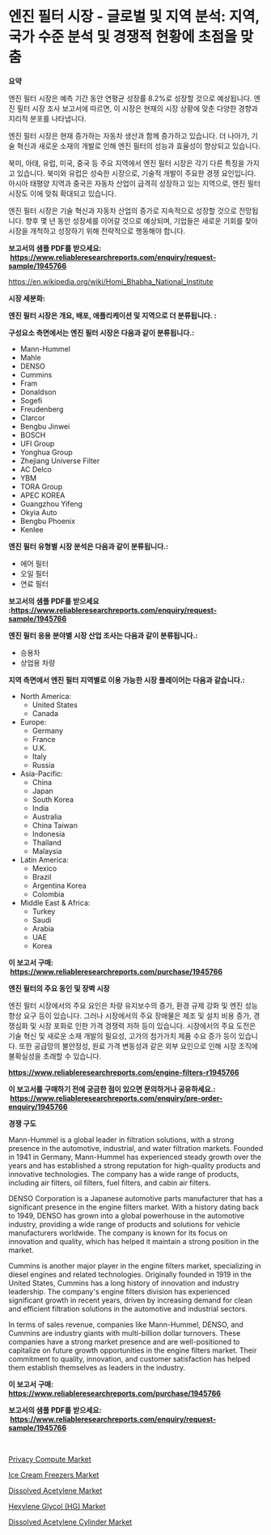 <p><h1>엔진 필터 시장 - 글로벌 및 지역 분석: 지역, 국가 수준 분석 및 경쟁적 현황에 초점을 맞춤</h1></p><p><strong>요약</strong></p>
<p><p>엔진 필터 시장은 예측 기간 동안 연평균 성장률 8.2%로 성장할 것으로 예상됩니다. 엔진 필터 시장 조사 보고서에 따르면, 이 시장은 현재의 시장 상황에 맞춘 다양한 경향과 지리적 분포를 나타냅니다.</p><p>엔진 필터 시장은 현재 증가하는 자동차 생산과 함께 증가하고 있습니다. 더 나아가, 기술 혁신과 새로운 소재의 개발로 인해 엔진 필터의 성능과 효율성이 향상되고 있습니다.</p><p>북미, 아태, 유럽, 미국, 중국 등 주요 지역에서 엔진 필터 시장은 각기 다른 특징을 가지고 있습니다. 북미와 유럽은 성숙한 시장으로, 기술적 개발이 주요한 경쟁 요인입니다. 아시아 태평양 지역과 중국은 자동차 산업이 급격히 성장하고 있는 지역으로, 엔진 필터 시장도 이에 맞춰 확대되고 있습니다.</p><p>엔진 필터 시장은 기술 혁신과 자동차 산업의 증가로 지속적으로 성장할 것으로 전망됩니다. 향후 몇 년 동안 성장세를 이어갈 것으로 예상되며, 기업들은 새로운 기회를 찾아 시장을 개척하고 성장하기 위해 전략적으로 행동해야 합니다.</p></p>
<p><strong>보고서의 샘플 PDF를 받으세요: &nbsp;<a href="https://www.reliableresearchreports.com/enquiry/request-sample/1945766">https://www.reliableresearchreports.com/enquiry/request-sample/1945766</a></strong></p>
<p><a href="https://en.wikipedia.org/wiki/Homi_Bhabha_National_Institute">https://en.wikipedia.org/wiki/Homi_Bhabha_National_Institute</a></p>
<p><strong>시장 세분화:</strong></p>
<p><strong> 엔진 필터 시장은 개요, 배포, 애플리케이션 및 지역으로 더 분류됩니다. :</strong></p>
<p><strong>구성요소 측면에서는 엔진 필터 시장은 다음과 같이 분류됩니다.:</strong></p>
<p><ul><li>Mann-Hummel</li><li>Mahle</li><li>DENSO</li><li>Cummins</li><li>Fram</li><li>Donaldson</li><li>Sogefi</li><li>Freudenberg</li><li>Clarcor</li><li>Bengbu Jinwei</li><li>BOSCH</li><li>UFI Group</li><li>Yonghua Group</li><li>Zhejiang Universe Filter</li><li>AC Delco</li><li>YBM</li><li>TORA Group</li><li>APEC KOREA</li><li>Guangzhou Yifeng</li><li>Okyia Auto</li><li>Bengbu Phoenix</li><li>Kenlee</li></ul></p>
<p><strong> 엔진 필터 유형별 시장 분석은 다음과 같이 분류됩니다.:</strong></p>
<p><ul><li>에어 필터</li><li>오일 필터</li><li>연료 필터</li></ul></p>
<p><strong>보고서의 샘플 PDF를 받으세요 :<a href="https://www.reliableresearchreports.com/enquiry/request-sample/1945766">https://www.reliableresearchreports.com/enquiry/request-sample/1945766</a></strong></p>
<p><strong> 엔진 필터 응용 분야별 시장 산업 조사는 다음과 같이 분류됩니다.:</strong></p>
<p><ul><li>승용차</li><li>상업용 차량</li></ul></p>
<p><strong>지역 측면에서 엔진 필터 지역별로 이용 가능한 시장 플레이어는 다음과 같습니다.:</strong></p>
<p><ul>
    <li>
        North America:
        <ul>
            <li>United States</li>
            <li>Canada</li>
        </ul>
    </li>
    <li>
        Europe:
        <ul>
            <li>Germany</li>
            <li>France</li>
            <li>U.K.</li>
            <li>Italy</li>
            <li>Russia</li>
        </ul>
    </li>
    <li>
        Asia-Pacific:
        <ul>
            <li>China</li>
            <li>Japan</li>
            <li>South Korea</li>
            <li>India</li>
            <li>Australia</li>
            <li>China Taiwan</li>
            <li>Indonesia</li>
            <li>Thailand</li>
            <li>Malaysia</li>
        </ul>
    </li>
    <li>
        Latin America:
        <ul>
            <li>Mexico</li>
            <li>Brazil</li>
            <li>Argentina Korea</li>
            <li>Colombia</li>
        </ul>
    </li>
    <li>
        Middle East & Africa:
        <ul>
            <li>Turkey</li>
            <li>Saudi</li>
            <li>Arabia</li>
            <li>UAE</li>
            <li>Korea</li>
        </ul>
    </li>
    </ul></p>
<p><strong>이 보고서 구매: &nbsp;<a href="https://www.reliableresearchreports.com/purchase/1945766">https://www.reliableresearchreports.com/purchase/1945766</a></strong></p>
<p><strong>엔진 필터의 주요 동인 및 장벽 시장</strong></p>
<p><p>엔진 필터 시장에서의 주요 요인은 차량 유지보수의 증가, 환경 규제 강화 및 엔진 성능 향상 요구 등이 있습니다. 그러나 시장에서의 주요 장애물은 제조 및 설치 비용 증가, 경쟁심화 및 시장 포화로 인한 가격 경쟁력 저하 등이 있습니다. 시장에서의 주요 도전은 기술 혁신 및 새로운 소재 개발의 필요성, 고가의 첨가가치 제품 수요 증가 등이 있습니다. 또한 공급망의 불안정성, 원료 가격 변동성과 같은 외부 요인으로 인해 시장 조직에 불확실성을 초래할 수 있습니다.</p></p>
<p><strong><a href="https://www.reliableresearchreports.com/engine-filters-r1945766">https://www.reliableresearchreports.com/engine-filters-r1945766</a></strong></p>
<p><strong>이 보고서를 구매하기 전에 궁금한 점이 있으면 문의하거나 공유하세요.: &nbsp;<a href="https://www.reliableresearchreports.com/enquiry/pre-order-enquiry/1945766">https://www.reliableresearchreports.com/enquiry/pre-order-enquiry/1945766</a></strong></p>
<p><strong>경쟁 구도</strong></p>
<p><p>Mann-Hummel is a global leader in filtration solutions, with a strong presence in the automotive, industrial, and water filtration markets. Founded in 1941 in Germany, Mann-Hummel has experienced steady growth over the years and has established a strong reputation for high-quality products and innovative technologies. The company has a wide range of products, including air filters, oil filters, fuel filters, and cabin air filters.</p><p>DENSO Corporation is a Japanese automotive parts manufacturer that has a significant presence in the engine filters market. With a history dating back to 1949, DENSO has grown into a global powerhouse in the automotive industry, providing a wide range of products and solutions for vehicle manufacturers worldwide. The company is known for its focus on innovation and quality, which has helped it maintain a strong position in the market.</p><p>Cummins is another major player in the engine filters market, specializing in diesel engines and related technologies. Originally founded in 1919 in the United States, Cummins has a long history of innovation and industry leadership. The company's engine filters division has experienced significant growth in recent years, driven by increasing demand for clean and efficient filtration solutions in the automotive and industrial sectors.</p><p>In terms of sales revenue, companies like Mann-Hummel, DENSO, and Cummins are industry giants with multi-billion dollar turnovers. These companies have a strong market presence and are well-positioned to capitalize on future growth opportunities in the engine filters market. Their commitment to quality, innovation, and customer satisfaction has helped them establish themselves as leaders in the industry.</p></p>
<p><strong>이 보고서 구매: &nbsp; <a href="https://www.reliableresearchreports.com/purchase/1945766">https://www.reliableresearchreports.com/purchase/1945766</a></strong></p>
<p><strong>보고서의 샘플 PDF를 받으세요: &nbsp;<a href="https://www.reliableresearchreports.com/enquiry/request-sample/1945766">https://www.reliableresearchreports.com/enquiry/request-sample/1945766</a></strong><strong></strong></p>
<p>&nbsp;</p>
<p><p><a href="https://issuu.com/reportprime-2/docs/privacy-compute-market-size-2030.pptx">Privacy Compute Market</a></p><p><a href="https://www.linkedin.com/pulse/global-ice-cream-freezers-market-size-share-analysis-product-t9lbe?trackingId=Pl2eCe%2Bh0Ot9AByT7sN8Zw%3D%3D">Ice Cream Freezers Market</a></p><p><a href="https://github.com/amapolalg/Market-Research-Report-List-1/blob/main/dissolved-acetylene-market.md">Dissolved Acetylene Market</a></p><p><a href="https://www.linkedin.com/pulse/hexylene-glycol-hg-market-growth-outlook-from-2024-2031-projecting-bynve?trackingId=G1%2FpBGZuLbgPLwYQ9WPm1g%3D%3D">Hexylene Glycol (HG) Market</a></p><p><a href="https://github.com/kumertitash/Market-Research-Report-List-1/blob/main/dissolved-acetylene-cylinder-market.md">Dissolved Acetylene Cylinder Market</a></p></p>